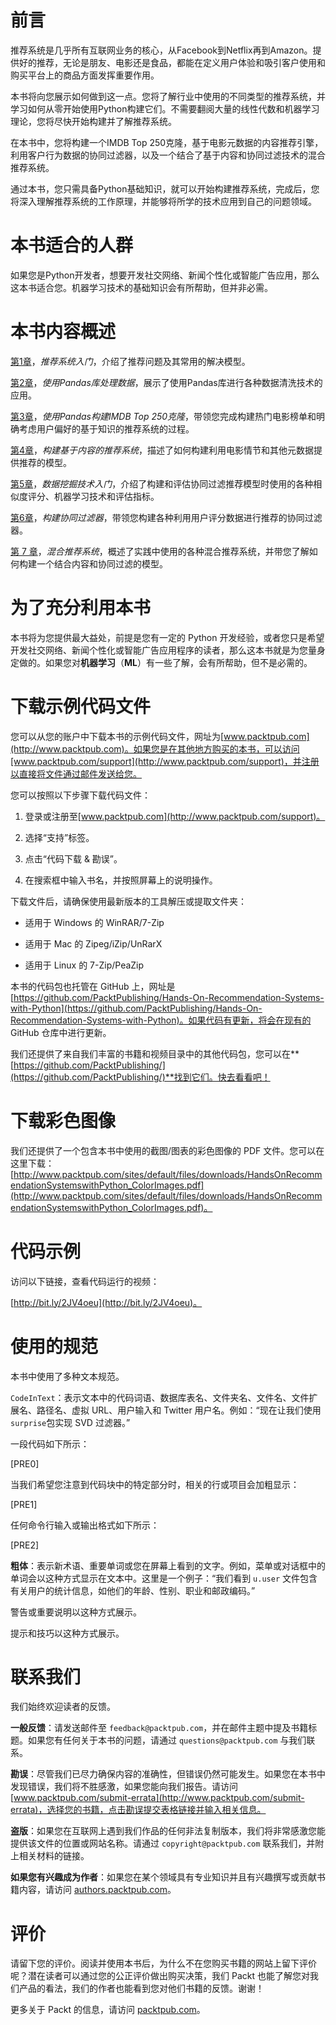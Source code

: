 # 前言

推荐系统是几乎所有互联网业务的核心，从Facebook到Netflix再到Amazon。提供好的推荐，无论是朋友、电影还是食品，都能在定义用户体验和吸引客户使用和购买平台上的商品方面发挥重要作用。

本书将向您展示如何做到这一点。您将了解行业中使用的不同类型的推荐系统，并学习如何从零开始使用Python构建它们。不需要翻阅大量的线性代数和机器学习理论，您将尽快开始构建并了解推荐系统。

在本书中，您将构建一个IMDB Top 250克隆，基于电影元数据的内容推荐引擎，利用客户行为数据的协同过滤器，以及一个结合了基于内容和协同过滤技术的混合推荐系统。

通过本书，您只需具备Python基础知识，就可以开始构建推荐系统，完成后，您将深入理解推荐系统的工作原理，并能够将所学的技术应用到自己的问题领域。

# 本书适合的人群

如果您是Python开发者，想要开发社交网络、新闻个性化或智能广告应用，那么这本书适合您。机器学习技术的基础知识会有所帮助，但并非必需。

# 本书内容概述

[第1章](c4bff0e9-57b3-44ec-90cb-9e5950696b27.xhtml)，*推荐系统入门*，介绍了推荐问题及其常用的解决模型。

[第2章](789860a3-7641-4ccb-a875-993ba3fa5c05.xhtml)，*使用Pandas库处理数据*，展示了使用Pandas库进行各种数据清洗技术的应用。

[第3章](336e10ee-05f9-46e4-9b65-26b0a9cff2dc.xhtml)，*使用Pandas构建IMDB Top 250克隆*，带领您完成构建热门电影榜单和明确考虑用户偏好的基于知识的推荐系统的过程。

[第4章](69e2179a-ac50-4e35-aa3f-407739ac49bc.xhtml)，*构建基于内容的推荐系统*，描述了如何构建利用电影情节和其他元数据提供推荐的模型。

[第5章](cde5090f-2e41-4e6f-ab11-f5179f1ee2a6.xhtml)，*数据挖掘技术入门*，介绍了构建和评估协同过滤推荐模型时使用的各种相似度评分、机器学习技术和评估指标。

[第6章](a4ed83cf-9149-49c0-ab03-f9639dce6b8b.xhtml)，*构建协同过滤器*，带领您构建各种利用用户评分数据进行推荐的协同过滤器。

[第 7 章](db793a21-1b87-4a02-999c-e48ce2bf6f21.xhtml)，*混合推荐系统*，概述了实践中使用的各种混合推荐系统，并带您了解如何构建一个结合内容和协同过滤的模型。

# 为了充分利用本书

本书将为您提供最大益处，前提是您有一定的 Python 开发经验，或者您只是希望开发社交网络、新闻个性化或智能广告应用程序的读者，那么这本书就是为您量身定做的。如果您对**机器学习**（**ML**）有一些了解，会有所帮助，但不是必需的。

# 下载示例代码文件

您可以从您的账户中下载本书的示例代码文件，网址为[www.packtpub.com](http://www.packtpub.com)。如果您是在其他地方购买的本书，可以访问[www.packtpub.com/support](http://www.packtpub.com/support)，并注册以直接将文件通过邮件发送给您。

您可以按照以下步骤下载代码文件：

1.  登录或注册至[www.packtpub.com](http://www.packtpub.com/support)。

1.  选择“支持”标签。

1.  点击“代码下载 & 勘误”。

1.  在搜索框中输入书名，并按照屏幕上的说明操作。

下载文件后，请确保使用最新版本的工具解压或提取文件夹：

+   适用于 Windows 的 WinRAR/7-Zip

+   适用于 Mac 的 Zipeg/iZip/UnRarX

+   适用于 Linux 的 7-Zip/PeaZip

本书的代码包也托管在 GitHub 上，网址是[https://github.com/PacktPublishing/Hands-On-Recommendation-Systems-with-Python](https://github.com/PacktPublishing/Hands-On-Recommendation-Systems-with-Python)。如果代码有更新，将会在现有的 GitHub 仓库中进行更新。

我们还提供了来自我们丰富的书籍和视频目录中的其他代码包，您可以在**[https://github.com/PacktPublishing/](https://github.com/PacktPublishing/)**找到它们。快去看看吧！

# 下载彩色图像

我们还提供了一个包含本书中使用的截图/图表的彩色图像的 PDF 文件。您可以在这里下载：[http://www.packtpub.com/sites/default/files/downloads/HandsOnRecommendationSystemswithPython_ColorImages.pdf](http://www.packtpub.com/sites/default/files/downloads/HandsOnRecommendationSystemswithPython_ColorImages.pdf)。

# 代码示例

访问以下链接，查看代码运行的视频：

[http://bit.ly/2JV4oeu](http://bit.ly/2JV4oeu)。

# 使用的规范

本书中使用了多种文本规范。

`CodeInText`：表示文本中的代码词语、数据库表名、文件夹名、文件名、文件扩展名、路径名、虚拟 URL、用户输入和 Twitter 用户名。例如：“现在让我们使用`surprise`包实现 SVD 过滤器。”

一段代码如下所示：

[PRE0]

当我们希望您注意到代码块中的特定部分时，相关的行或项目会加粗显示：

[PRE1]

任何命令行输入或输出格式如下所示：

[PRE2]

**粗体**：表示新术语、重要单词或您在屏幕上看到的文字。例如，菜单或对话框中的单词会以这种方式显示在文本中。这里是一个例子：“我们看到 `u.user` 文件包含有关用户的统计信息，如他们的年龄、性别、职业和邮政编码。”

警告或重要说明以这种方式展示。

提示和技巧以这种方式展示。

# 联系我们

我们始终欢迎读者的反馈。

**一般反馈**：请发送邮件至 `feedback@packtpub.com`，并在邮件主题中提及书籍标题。如果您有任何关于本书的问题，请通过 `questions@packtpub.com` 与我们联系。

**勘误**：尽管我们已尽力确保内容的准确性，但错误仍然可能发生。如果您在本书中发现错误，我们将不胜感激，如果您能向我们报告。请访问 [www.packtpub.com/submit-errata](http://www.packtpub.com/submit-errata)，选择您的书籍，点击勘误提交表格链接并输入相关信息。

**盗版**：如果您在互联网上遇到我们作品的任何非法复制版本，我们将非常感激您能提供该文件的位置或网站名称。请通过 `copyright@packtpub.com` 联系我们，并附上相关材料的链接。

**如果您有兴趣成为作者**：如果您在某个领域具有专业知识并且有兴趣撰写或贡献书籍内容，请访问 [authors.packtpub.com](http://authors.packtpub.com/)。

# 评价

请留下您的评价。阅读并使用本书后，为什么不在您购买书籍的网站上留下评价呢？潜在读者可以通过您的公正评价做出购买决策，我们 Packt 也能了解您对我们产品的看法，我们的作者也能看到您对他们书籍的反馈。谢谢！

更多关于 Packt 的信息，请访问 [packtpub.com](https://www.packtpub.com/)。
